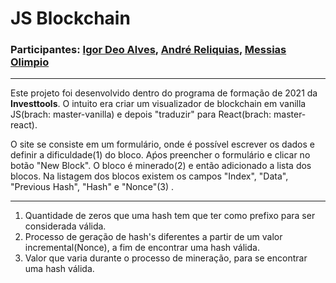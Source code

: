 # JS Blockchain

### Participantes: [Igor Deo Alves](https://github.com/IgorDeo), [André Reliquias](https://github.com/AndreReliquias), [Messias Olimpio](https://github.com/Messiviski)
---
Este projeto foi desenvolvido dentro do programa de formação de 2021 da **Investtools**. O intuito era criar um visualizador de blockchain em vanilla JS(brach: master-vanilla) e depois "traduzir" para React(brach: master-react). 

O site se consiste em um formulário, onde é possível escrever os dados e definir a dificuldade(1) do bloco. Aṕos preencher o formulário e clicar no botão "New Block". O bloco é minerado(2) e então adicionado a lista dos blocos.
Na listagem dos blocos existem os campos "Index", "Data", "Previous Hash", "Hash" e "Nonce"(3) .

---

1. Quantidade de zeros que uma hash tem que ter como prefixo para ser considerada válida. 
2. Processo de geração de hash's diferentes a partir de um valor incremental(Nonce), a fim de encontrar uma hash válida. 
3. Valor que varia durante o processo de mineração, para se encontrar uma hash válida.




